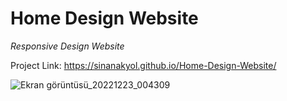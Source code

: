 # Home Design Website
*Responsive Design Website*

Project Link: https://sinanakyol.github.io/Home-Design-Website/

![Ekran görüntüsü_20221223_004309](https://user-images.githubusercontent.com/110792519/209231423-0071b203-7e18-4636-bca2-1c288407612a.png)

